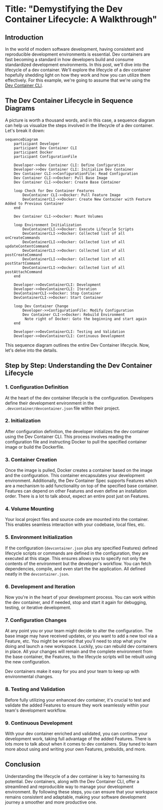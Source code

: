 # Title: "Demystifying the Dev Container Lifecycle: A Walkthrough"

## Introduction

In the world of modern software development, having consistent and reproducible development environments is essential. Dev containers are fast becoming a standard in how developers build and consume standardized development environments. In this post, we'll dive into the lifecycle of a dev container. We'll explore the lifecycle of a dev container hopefully shedding light on how they work and how you can utilize them effectively. For this example, we're going to assume that we're using the [Dev Container CLI](https://github.com/devcontainers/cli).

## The Dev Container Lifecycle in Sequence Diagrams

A picture is worth a thousand words, and in this case, a sequence diagram can help us visualize the steps involved in the lifecycle of a dev container. Let's break it down:

```mermaid
sequenceDiagram
    participant Developer
    participant Dev Container CLI
    participant Docker
    participant ConfigurationFile

    Developer->>Dev Container CLI: Define Configuration
    Developer->>Dev Container CLI: Initialize Dev Container
    Dev Container CLI->>ConfigurationFile: Read Configuration
    Dev Container CLI->>Docker: Pull Base Image
    Dev Container CLI->>Docker: Create Base Container
    
    loop Check for Dev Container Features
        DevContainer CLI->>Docker: Pull Feature Image
        DevContainerCLI->>Docker: Create New Container with Feature Added to Previous Container
    end
    
    Dev Container CLI->>Docker: Mount Volumes

    loop Environment Initialization
        DevContainerCLI->>Docker: Execute Lifecycle Scripts
        DevContainerCLI->>Docker: Collected list of all onCreateCommands
        DevContainerCLI->>Docker: Collected list of all updateContentCommand
        DevContainerCLI->>Docker: Collected list of all postCreateCommand
        DevContainerCLI->>Docker: Collected list of all postStartCommand
        DevContainerCLI->>Docker: Collected list of all postAttachCommand
    end

    Developer->>DevContainerCLI: Development
    Developer->>DevContainerCLI: Iteration
    DevContainerCLI->>Docker: Stop Container
    DevContainerCLI->>Docker: Start Container

    loop Dev Container Change
        Developer->>ConfigurationFile: Modify Configuration
        Dev Container CLI->>Docker: Rebuild Environment
         Note right of Docker: Goto the beginning and start again
    end

    Developer->>DevContainerCLI: Testing and Validation
    Developer->>DevContainerCLI: Continuous Development

```

This sequence diagram outlines the entire Dev Container lifecycle. Now, let's delve into the details.

## Step by Step: Understanding the Dev Container Lifecycle

### 1. Configuration Definition

At the heart of the dev container lifecycle is the configuration. Developers define their development environment in the `.devcontainer/devcontainer.json` file within their project.

### 2. Initialization

After configuration definition, the developer initializes the dev container using the Dev Container CLI. This process involves reading the configuration file and instructing Docker to pull the specified container image or build the Dockerfile.

### 3. Container Creation

Once the image is pulled, Docker creates a container based on the image and the configuration. This container encapsulates your development environment. Additionally, the Dev Container Spec supports Features which are a mechanism to add functionality on top of the specified base container. Features can depend on other Features and even define an installation order. There is a lot to talk about, expect an entire post just on Features.

### 4. Volume Mounting

Your local project files and source code are mounted into the container. This enables seamless interaction with your codebase, local files, etc.

### 5. Environment Initialization

If the configuration (`devcontainer.json` plus any specified Features) defined lifecycle scripts or commands are defined in the configuration, they are executed at this stage. This ensures allows you to specify not only the contents of the environment but the developer's workflow. You can fetch dependencies, compile, and even start the the application. All defined neatly in the `devcontainer.json`. 

### 6. Development and Iteration

Now you're in the heart of your development process. You can work within the dev container, and if needed, stop and start it again for debugging, testing, or iterative development.

### 7. Configuration Changes

At any point you or your team might decide to alter the configuration. The base image may have received updates, or you want to add a new tool via a Feature, etc. You might be worried that you'll need to stop what you're doing and launch a new workspace. Luckily, you can rebuild dev containers in place. All your changes will remain and the complete environment from the base container, the Features, to the lifecycle scripts will be rebuilt using the new configuration.

Dev containers make it easy for you and your team to keep up with environmental changes.

### 8. Testing and Validation

Before fully utilizing your enhanced dev container, it's crucial to test and validate the added Features to ensure they work seamlessly within your team's development workflow.

### 9. Continuous Development

With your dev container enriched and validated, you can continue your development work, taking full advantage of the added Features. There is lots more to talk about when it comes to dev containers. Stay tuned to learn more about using and writing your own Features, prebuilds, and more.

## Conclusion

Understanding the lifecycle of a dev container is key to harnessing its potential. Dev containers, along with the Dev Container CLI, offer a streamlined and reproducible way to manage your development environment. By following these steps, you can ensure that your workspace remains consistent and adaptable, making your software development journey a smoother and more productive one.

